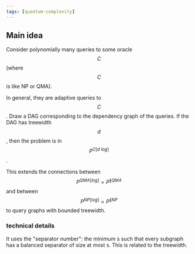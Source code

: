 ```yaml
---
tags: [quantum-complexity]
---
```


## Main idea

Consider polynomially many queries to some oracle $$C$$ (where $$C$$ is like NP or QMA).

In general, they are adaptive queries to $$C$$. Draw a DAG corresponding to the dependency graph of the queries.
If the DAG has treewidth $$d$$, then the problem is in $$P^{C[d\ log]}$$.

This extends the connections between
$$P^{QMA[log]} = P^{\|QMA}$$ and  between $$P^{NP[log]} = P^{\|NP}$$ to query graphs with bounded treewidth. 


### technical details

It uses the "separator number": the minimum s such that every subgraph has a balanced separator of size at most s. This is related to the treewidth.

